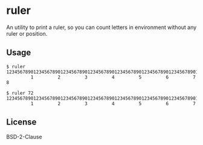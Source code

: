 # ruler

An utility to print a ruler, so you can count letters in environment without any ruler or position.

## Usage

```
$ ruler
12345678901234567890123456789012345678901234567890123456789012345678901234567890
         1         2         3         4         5         6         7         8

$ ruler 72
123456789012345678901234567890123456789012345678901234567890123456789012
         1         2         3         4         5         6         7
```

## License 

BSD-2-Clause
